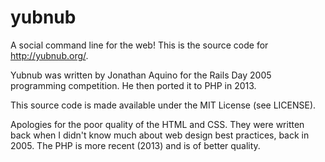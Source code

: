 yubnub
======

A social command line for the web! This is the source code for http://yubnub.org/.

Yubnub was written by Jonathan Aquino for the Rails Day 2005 programming
competition. He then ported it to PHP in 2013.

This source code is made available under the MIT License (see LICENSE).

Apologies for the poor quality of the HTML and CSS. They were written back when
I didn't know much about web design best practices, back in 2005. The PHP is
more recent (2013) and is of better quality.